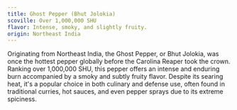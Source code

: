 ```yaml
---
title: Ghost Pepper (Bhut Jolokia)
scoville: Over 1,000,000 SHU
flavor: Intense, smoky, and slightly fruity.
origin: Northeast India
---
```


Originating from Northeast India, the Ghost Pepper, or Bhut Jolokia, was once the hottest pepper globally before the Carolina Reaper took the crown. Ranking over 1,000,000 SHU, this pepper offers an intense and enduring burn accompanied by a smoky and subtly fruity flavor. Despite its searing heat, it's a popular choice in both culinary and defense use, often found in traditional curries, hot sauces, and even pepper sprays due to its extreme spiciness.
